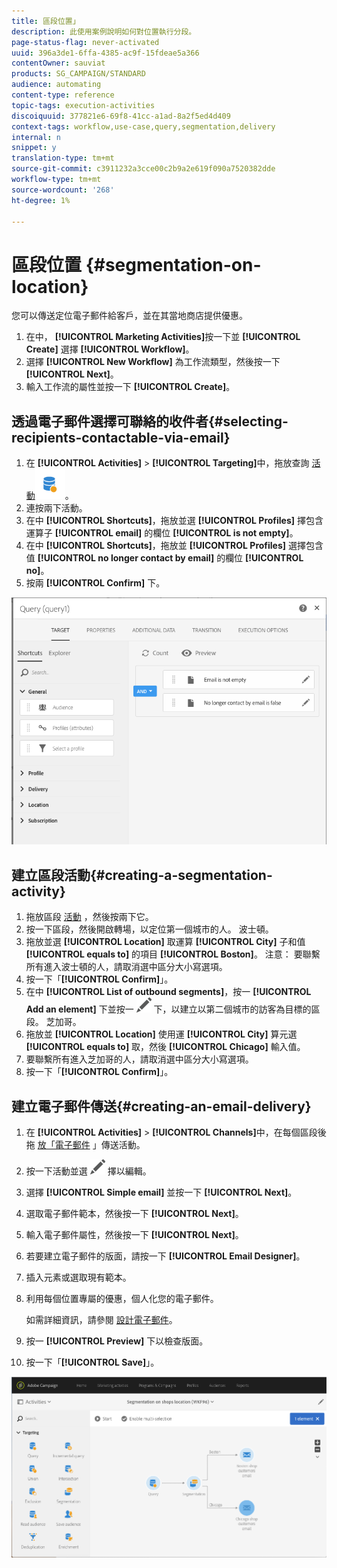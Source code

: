 ```yaml
---
title: 區段位置」
description: 此使用案例說明如何對位置執行分段。
page-status-flag: never-activated
uuid: 396a3de1-6ffa-4385-ac9f-15fdeae5a366
contentOwner: sauviat
products: SG_CAMPAIGN/STANDARD
audience: automating
content-type: reference
topic-tags: execution-activities
discoiquuid: 377821e6-69f8-41cc-a1ad-8a2f5ed4d409
context-tags: workflow,use-case,query,segmentation,delivery
internal: n
snippet: y
translation-type: tm+mt
source-git-commit: c3911232a3cce00c2b9a2e619f090a7520382dde
workflow-type: tm+mt
source-wordcount: '268'
ht-degree: 1%

---
```



# 區段位置 {#segmentation-on-location}

您可以傳送定位電子郵件給客戶，並在其當地商店提供優惠。

1. 在中， **[!UICONTROL Marketing Activities]**&#x200B;按一下並 **[!UICONTROL Create]** 選擇 **[!UICONTROL Workflow]**。
1. 選擇 **[!UICONTROL New Workflow]** 為工作流類型，然後按一下 **[!UICONTROL Next]**。
1. 輸入工作流的屬性並按一下 **[!UICONTROL Create]**。

## 透過電子郵件選擇可聯絡的收件者{#selecting-recipients-contactable-via-email}

1. 在 **[!UICONTROL Activities]** > **[!UICONTROL Targeting]**&#x200B;中，拖放查詢 [活動](../../automating/using/query.md)![](assets/query.png)。
1. 連按兩下活動。
1. 在中 **[!UICONTROL Shortcuts]**，拖放並選 **[!UICONTROL Profiles]** 擇包含運算子 **[!UICONTROL email]** 的欄位 **[!UICONTROL is not empty]**。
1. 在中 **[!UICONTROL Shortcuts]**，拖放並 **[!UICONTROL Profiles]** 選擇包含值 **[!UICONTROL no longer contact by email]** 的欄位 **[!UICONTROL no]**。
1. 按兩 **[!UICONTROL Confirm]** 下。

![](assets/wf-complement-query.png)

## 建立區段活動{#creating-a-segmentation-activity}

1. 拖放區段 [活動](../../automating/using/segmentation.md) ，然後按兩下它。
1. 按一下區段，然後開啟轉場，以定位第一個城市的人。 波士頓。
1. 拖放並選 **[!UICONTROL Location]** 取運算 **[!UICONTROL City]** 子和值 **[!UICONTROL equals to]** 的項目 **[!UICONTROL Boston]**。
注意： 要聯繫所有進入波士頓的人，請取消選中區分大小寫選項。
1. 按一下「**[!UICONTROL Confirm]**」。
1. 在中 **[!UICONTROL List of outbound segments]**，按一 **[!UICONTROL Add an element]** 下並按一 ![](assets/edit_darkgrey-24px.png) 下，以建立以第二個城市的訪客為目標的區段。 芝加哥。
1. 拖放並 **[!UICONTROL Location]** 使用運 **[!UICONTROL City]** 算元選 **[!UICONTROL equals to]** 取，然後 **[!UICONTROL Chicago]** 輸入值。
1. 要聯繫所有進入芝加哥的人，請取消選中區分大小寫選項。
1. 按一下「**[!UICONTROL Confirm]**」。

## 建立電子郵件傳送{#creating-an-email-delivery}

1. 在 **[!UICONTROL Activities]** > **[!UICONTROL Channels]**&#x200B;中，在每個區段後拖 [放「電子郵件](../../automating/using/email-delivery.md) 」傳送活動。
1. 按一下活動並選 ![](assets/edit_darkgrey-24px.png) 擇以編輯。
1. 選擇 **[!UICONTROL Simple email]** 並按一下 **[!UICONTROL Next]**。
1. 選取電子郵件範本，然後按一下 **[!UICONTROL Next]**。
1. 輸入電子郵件屬性，然後按一下 **[!UICONTROL Next]**。
1. 若要建立電子郵件的版面，請按一下 **[!UICONTROL Email Designer]**。
1. 插入元素或選取現有範本。
1. 利用每個位置專屬的優惠，個人化您的電子郵件。

   如需詳細資訊，請參閱 [設計電子郵件](../../designing/using/designing-from-scratch.md#designing-an-email-content-from-scratch)。

1. 按一 **[!UICONTROL Preview]** 下以檢查版面。
1. 按一下「**[!UICONTROL Save]**」。

![](assets/wf-segmentation-location.png)

